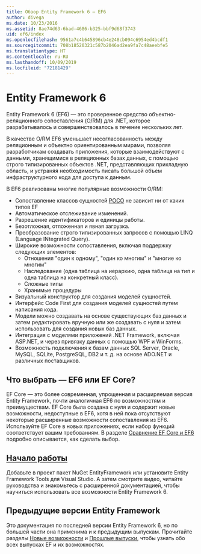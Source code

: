 ```yaml
---
title: Обзор Entity Framework 6 — EF6
author: divega
ms.date: 10/23/2016
ms.assetid: 8ae74d63-6bad-4686-b325-bbf9d68f3743
uid: ef6/index
ms.openlocfilehash: 9561a7c4b645896cb4e248cb094c6954ed4bcdf1
ms.sourcegitcommit: 708b18520321c587b2046ad2ea9fa7c48aeebfe5
ms.translationtype: HT
ms.contentlocale: ru-RU
ms.lasthandoff: 10/09/2019
ms.locfileid: "72181429"
---
```

# <a name="entity-framework-6"></a>Entity Framework 6
Entity Framework 6 (EF6) — это проверенное средство объектно-реляционного сопоставления (O/RM) для .NET, которое разрабатывалось и совершенствовалось в течение нескольких лет.

В качестве O/RM EF6 уменьшает несогласованность между реляционным и объектно ориентированным мирами, позволяя разработчикам создавать приложения, которые взаимодействуют с данными, хранящимися в реляционных базах данных, с помощью строго типизированных объектов .NET, представляющих прикладную область, и устраняя необходимость писать большой объем инфраструктурного кода для доступа к данным.

В EF6 реализованы многие популярные возможности O/RM:
- Сопоставление классов сущностей [POCO](~/ef6/resources/glossary.md#poco) не зависит ни от каких типов EF
- Автоматическое отслеживание изменений.
- Разрешение идентификаторов и единицы работы.
- Безотложная, отложенная и явная загрузка.
- Преобразование строго типизированных запросов с помощью LINQ (Language INtegrated Query).
- Широкие возможности сопоставления, включая поддержку следующих элементов:
  - Отношения "один к одному", "один ко многим" и "многие ко многим"
  - Наследование (одна таблица на иерархию, одна таблица на тип и одна таблица на конкретный класс).
  - Сложные типы
  - Хранимые процедуры
- Визуальный конструктор для создания моделей сущностей.
- Интерфейс Code First для создания моделей сущностей путем написания кода.
- Модели можно создавать на основе существующих баз данных и затем редактировать вручную или же создавать с нуля и затем использовать для создания новых баз данных.
- Интеграция с моделями приложений .NET Framework, включая ASP.NET, и через привязку данных с помощью WPF и WinForms.
- Возможность подключения к базам данных SQL Server, Oracle, MySQL, SQLite, PostgreSQL, DB2 и т. д. на основе ADO.NET и различных поставщиков.

## <a name="should-i-use-ef6-or-ef-core"></a>Что выбрать — EF6 или EF Core?

EF Core — это более современная, упрощенная и расширяемая версия Entity Framework, почти аналогичная EF6 по возможностям и преимуществам.
EF Core была создана с нуля и содержит новые возможности, недоступные в EF6, хотя в ней пока отсутствуют некоторые расширенные возможности сопоставления из EF6.
Используйте EF Core в новых приложениях, если набор функций соответствует вашим требованиям.
В разделе [Сравнение EF Core и EF6](xref:efcore-and-ef6/index) подробно описывается, как сделать выбор.

## <a name="get-startedef6get-startedmd"></a>[Начало работы](~/ef6/get-started.md)

Добавьте в проект пакет NuGet EntityFramework или установите Entity Framework Tools для Visual Studio. А затем смотрите видео, читайте руководства и знакомьтесь с расширенной документацией, чтобы научиться использовать все возможности Entity Framework 6.

## <a name="past-entity-framework-versions"></a>Предыдущие версии Entity Framework

Это документация по последней версии Entity Framework 6, но по большей части она применима и к предыдущим выпускам.
Прочитайте разделы [Новые возможности](~/ef6/what-is-new/index.md) и [Прошлые выпуски](~/ef6/what-is-new/past-releases.md), чтобы узнать обо всех выпусках EF и их возможностях.
